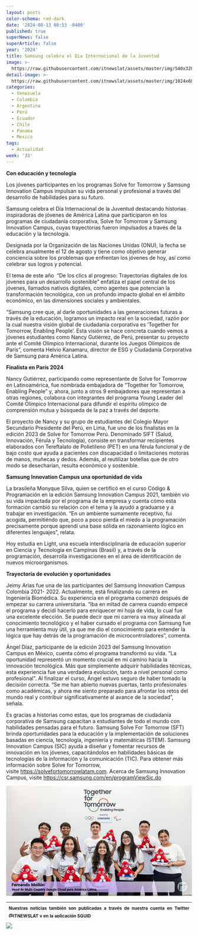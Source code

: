 ```yaml
---
layout: posts
color-schema: red-dark
date: '2024-08-13 08:53 -0400'
published: true
superNews: false
superArticle: false
year: '2024'
title: Samsung celebra el Día Internacional de la Juventud
image: >-
  https://raw.githubusercontent.com/itnewslat/assets/master/img/540x320/together-p.jpg
detail-image: >-
  https://raw.githubusercontent.com/itnewslat/assets/master/img/1024x680/together-g.jpg
categories:
  - Venezuela
  - Colombia
  - Argentina
  - Perú
  - Ecuador
  - Chile
  - Panama
  - Mexico
tags:
  - Actualidad
week: '33'
---
```

**Con educación y tecnología**  

Los jóvenes participantes en los programas Solve for Tomorrow y Samsung Innovation Campus impulsan su vida personal y profesional a través del desarrollo de habilidades para su futuro. 

Samsung celebra el Día Internacional de la Juventud destacando historias inspiradoras de jóvenes de América Latina que participaron en los programas de ciudadanía corporativa, Solve for Tomorrow y Samsung Innovation Campus, cuyas trayectorias fueron impulsados a través de la educación y la tecnología. 

Designada por la Organización de las Naciones Unidas (ONU), la fecha se celebra anualmente el 12 de agosto y tiene como objetivo generar conciencia sobre los problemas que enfrentan los jóvenes de hoy, así como celebrar sus logros y potencial.

El tema de este año  “De los clics al progreso: Trayectorias digitales de los jóvenes para un desarrollo sostenible” enfatiza el papel central de los jóvenes, llamados nativos digitales, como agentes que potencian la transformación tecnológica, con un profundo impacto global en el ámbito económico, en las dimensiones sociales y ambientales.

“Samsung cree que, al darle oportunidades a las generaciones futuras a través de la educación, logramos un impacto real en la sociedad, razón por la cual nuestra visión global de ciudadanía corporativa es ‘Together for Tomorrow, Enabling People’. Esta visión se hace concreta cuando vemos a jóvenes estudiantes como Nancy Gutiérrez, de Perú, presentar su proyecto ante el Comité Olímpico Internacional, durante los Juegos Olímpicos de París”, comenta Helvio Kanamaru, director de ESG y Ciudadanía Corporativa de Samsung para América Latina.

**Finalista en París 2024**

Nancy Gutiérrez, participando como representante de Solve for Tomorrow en Latinoamérica, fue nombrada embajadora de “Together for Tomorrow, Enabling People” y, ahora, junto a otros 9 embajadores que representan a otras regiones, colabora con integrantes del programa Young Leader del Comité Olímpico Internacional para difundir el espíritu olímpico de comprensión mutua y búsqueda de la paz a través del deporte.

El proyecto de Nancy y su grupo de estudiantes del Colegio Mayor Secundario Presidente del Perú, en Lima, fue uno de los finalistas en la edición 2023 de Solve for Tomorrow Perú. Denominado SIFT (Salud, Innovación, Férula y Tecnología), consiste en transformar recipientes elaborados con Tereftalato de Polietileno (PET) en una férula funcional y de bajo costo que ayuda a pacientes con discapacidad o limitaciones motoras de manos, muñecas y dedos. Además, al reutilizar botellas que de otro modo se desecharían, resulta económico y sostenible.

**Samsung Innovation Campus una oportunidad de vida**

La brasileña Monyque Silva, quien se certificó en el curso Código & Programación en la edición Samsung Innovation Campus 2021, también vio su vida impactada por el programa de la empresa y cuenta cómo esta formación cambió su relación con el tema y la ayudó a graduarse y a trabajar en investigación. “En un ambiente sumamente receptivo, fui acogida, permitiéndo que, poco a poco pierda el miedo a la programación precisamente porque aprendí una base sólida en razonamiento lógico en diferentes lenguajes”, relata. 

Hoy estudia en Light, una escuela interdisciplinaria de educación superior en Ciencia y Tecnología en Campinas (Brasil) y, a través de la programación, desarrolla investigaciones en el área de identificación de nuevos microorganismos. 

**Trayectoria de evolución y oportunidades**

Jeimy Arias fue una de las participantes del Samsung Innovation Campus Colombia 2021- 2022. Actualmente, está finalizando su carrera en Ingeniería Biomédica. Su experiencia en el programa comenzó después de empezar su carrera universitaria. “Iba en mitad de carrera cuando empecé el programa y decidí hacerlo para enriquecer mi hoja de vida, lo cual fue una excelente elección. Se puede decir que mi carrera va muy alineada al conocimiento tecnológico y el haber cursado el programa con Samsung fue una herramienta muy útil, ya que me dio el conocimiento para entender la lógica que hay detrás de la programación de microcontroladores”, comenta.

Ángel Díaz, participante de la edición 2023 del Samsung Innovation Campus en México, cuenta cómo el programa transformó su vida. “La oportunidad representó un momento crucial en mi camino hacia la innovación tecnológica. Más que simplemente adquirir habilidades técnicas, esta experiencia fue una verdadera evolución, tanto a nivel personal como profesional”. Al finalizar el curso, Ángel estuvo seguro de haber tomado la decisión correcta. “Se me han abierto nuevas puertas, tanto profesionales como académicas, y ahora me siento preparado para afrontar los retos del mundo real y contribuir significativamente al avance de la sociedad”, señala.

Es gracias a historias como estas, que los programas de ciudadanía corporativa de Samsung capacitan a estudiantes de todo el mundo con habilidades pensadas para el futuro. Samsung Solve For Tomorrow (SFT) brinda oportunidades para la educación y la implementación de soluciones basadas en ciencia, tecnología, ingeniería y matemáticas (STEM). Samsung Innovation Campus (SIC) ayuda a diseñar y fomentar recursos de innovación en los jóvenes, capacitándolos en habilidades básicas de tecnologías de la información y la comunicación (TIC). Para obtener más información sobre Solve for Tomorrow, visite https://solvefortomorrowlatam.com. Acerca de Samsung Innovation Campus, visite https://csr.samsung.com/en/programViewSic.do

![](https://raw.githubusercontent.com/itnewslat/assets/master/img/540x320/together-p.jpg)

<table style="height: 42px;" width="569">
<tbody>
<tr>
<td style="text-align: justify;"><sub><strong>Nuestras noticias también son publicadas a través de nuestra cuenta en Twitter <a href="https://twitter.com/itnewslat?lang=es">@ITNEWSLAT</a> y en la aplicación <a href="https://squidapp.co/en/">SQUID</a></strong></sub></td>
</tr>
</tbody>
</table>

<img src="https://tracker.metricool.com/c3po.jpg?hash=56f88a41e39ab42c063cc51676587a04"/>